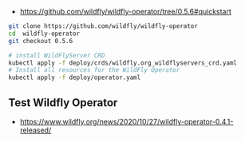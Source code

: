 * https://github.com/wildfly/wildfly-operator/tree/0.5.6#quickstart

```bash
git clone https://github.com/wildfly/wildfly-operator
cd  wildfly-operator
git checkout 0.5.6

# install WildFlyServer CRD
kubectl apply -f deploy/crds/wildfly.org_wildflyservers_crd.yaml
# Install all resources for the WildFly Operator
kubectl apply -f deploy/operator.yaml
```

## Test Wildfly Operator
* https://www.wildfly.org/news/2020/10/27/wildfly-operator-0.4.1-released/